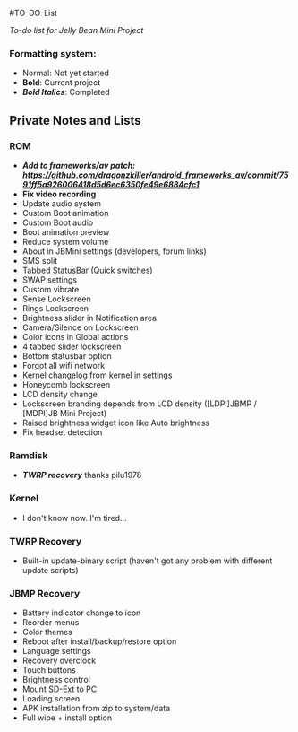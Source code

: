 #TO-DO-List

_To-do list for Jelly Bean Mini Project_

### Formatting system:

 * Normal: Not yet started
 * __Bold__: Current project
 * ___Bold Italics___: Completed

## Private Notes and Lists


### ROM
 * ___Add to frameworks/av patch: https://github.com/dragonzkiller/android_frameworks_av/commit/7591ff5a926006418d5d6ec6350fe49e6884cfc1___
 * __Fix video recording__
 * Update audio system
 * Custom Boot animation
 * Custom Boot audio
 * Boot animation preview
 * Reduce system volume
 * About in JBMini settings (developers, forum links)
 * SMS split
 * Tabbed StatusBar (Quick switches)
 * SWAP settings
 * Custom vibrate
 * Sense Lockscreen
 * Rings Lockscreen
 * Brightness slider in Notification area
 * Camera/Silence on Lockscreen
 * Color icons in Global actions
 * 4 tabbed slider lockscreen
 * Bottom statusbar option
 * Forgot all wifi network
 * Kernel changelog from kernel in settings
 * Honeycomb lockscreen
 * LCD density change
 * Lockscreen branding depends from LCD density ([LDPI]JBMP / [MDPI]JB Mini Project)
 * Raised brightness widget icon like Auto brightness
 * Fix headset detection


### Ramdisk
 * ___TWRP recovery___ thanks pilu1978


### Kernel
 * I don't know now. I'm tired...


### TWRP Recovery
 * Built-in update-binary script (haven't got any problem with different update scripts)

### JBMP Recovery
 * Battery indicator change to icon
 * Reorder menus
 * Color themes
 * Reboot after install/backup/restore option
 * Language settings
 * Recovery overclock
 * Touch buttons
 * Brightness control
 * Mount SD-Ext to PC
 * Loading screen
 * APK installation from zip to system/data
 * Full wipe + install option
